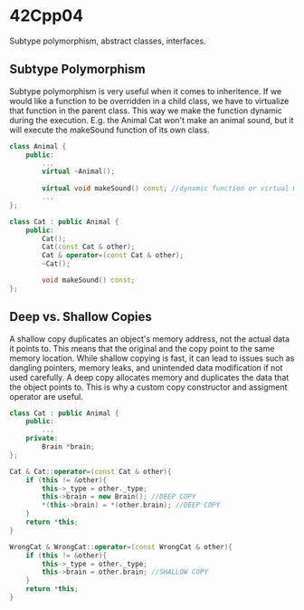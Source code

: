 # 42Cpp04
Subtype polymorphism, abstract classes, interfaces.

## Subtype Polymorphism

Subtype polymorphism is very useful when it comes to inheritence. If we would like a function to be overridden in a child class, we have to virtualize that function in the parent class. This way we make the function dynamic during the execution. E.g. the Animal Cat won't make an animal sound, but it will execute the makeSound function of its own class.

```c++
class Animal {
    public:
        ...
        virtual ~Animal();
        
        virtual void makeSound() const; //dynamic function or virtual member function (that will be overridden)
        ...
};

class Cat : public Animal {
    public:
        Cat();
        Cat(const Cat & other);
        Cat & operator=(const Cat & other);
        ~Cat();

        void makeSound() const;
};

```

## Deep vs. Shallow Copies
A shallow copy duplicates an object's memory address, not the actual data it points to. This means that the original and the copy point to the same memory location. While shallow copying is fast, it can lead to issues such as dangling pointers, memory leaks, and unintended data modification if not used carefully. A deep copy allocates memory and duplicates the data that the object points to. This is why a custom copy constructor and assigment operator are useful.

```c++
class Cat : public Animal {
    public:
        ...
    private:
        Brain *brain;
};

Cat & Cat::operator=(const Cat & other){
    if (this != &other){
        this->_type = other._type;
        this->brain = new Brain(); //DEEP COPY
        *(this->brain) = *(other.brain); //DEEP COPY
    }
    return *this;
}

WrongCat & WrongCat::operator=(const WrongCat & other){
    if (this != &other){
        this->_type = other._type;
        this->brain = other.brain; //SHALLOW COPY
    }
    return *this;
}
```
